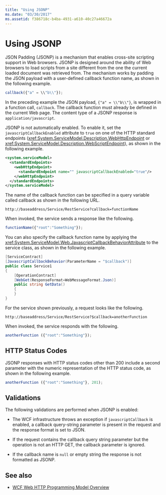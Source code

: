 ```yaml
---
title: "Using JSONP"
ms.date: "03/30/2017"
ms.assetid: f386718c-b4ba-4931-a610-40c27a46672a
---
```


# Using JSONP

JSON Padding (JSONP) is a mechanism that enables cross-site scripting support in Web browsers. JSONP is designed around the ability of Web browsers to load scripts from a site different from the one the current loaded document was retrieved from. The mechanism works by padding the JSON payload with a user-defined callback function name, as shown in the following example.

```javascript
callback({"a" = \\"b\\"});
```

In the preceding example the JSON payload, `{"a" = \\"b\\"}`, is wrapped in a function call, `callback`. The callback function must already be defined in the current Web page. The content type of a JSONP response is `application/javascript`.

JSONP is not automatically enabled. To enable it, set the `javascriptCallbackEnabled` attribute to `true` on one of the HTTP standard endpoints (<xref:System.ServiceModel.Description.WebHttpEndpoint> or <xref:System.ServiceModel.Description.WebScriptEndpoint>), as shown in the following example.

```xml
<system.serviceModel>
  <standardEndpoints>
    <webHttpEndpoint>
      <standardEndpoint name="" javascriptCallbackEnabled="true"/>
    </webHttpEndpoint>
  </standardEndpoints>
</system.serviceModel>
```

The name of the callback function can be specified in a query variable called callback as shown in the following URL.

`http://baseaddress/Service/RestService?callback=functionName`

When invoked, the service sends a response like the following.

```javascript
functionName({"root":"Something"});
```  

You can also specify the callback function name by applying the <xref:System.ServiceModel.Web.JavascriptCallbackBehaviorAttribute> to the service class, as shown in the following example.

```csharp
[ServiceContract]
[JavascriptCallbackBehavior(ParameterName = "$callback")]
public class Service1
{
    [OperationContract]
    [WebGet(ResponseFormat=WebMessageFormat.Json)]
    public string GetData()
    {
    }
}
```

For the service shown previously, a request looks like the following.

`http://baseaddress/Service/RestService?$callback=anotherFunction`

When invoked, the service responds with the following.

```javascript
anotherFunction ({"root":"Something"});
```

## HTTP Status Codes

JSONP responses with HTTP status codes other than 200 include a second parameter with the numeric representation of the HTTP status code, as shown in the following example.

```javascript
anotherFunction ({"root":"Something"}, 201);
```

## Validations

The following validations are performed when JSONP is enabled:

- The WCF infrastructure throws an exception if `javascriptCallback` is enabled, a callback query-string parameter is present in the request and the response format is set to JSON.

- If the request contains the callback query string parameter but the operation is not an HTTP GET, the callback parameter is ignored.

- If the callback name is `null` or empty string the response is not formatted as JSONP.

## See also

- [WCF Web HTTP Programming Model Overview](wcf-web-http-programming-model-overview.md)
